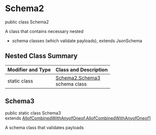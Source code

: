 # Schema2
public class Schema2

A class that contains necessary nested
- schema classes (which validate payloads), extends JsonSchema

## Nested Class Summary
| Modifier and Type | Class and Description |
| ----------------- | ---------------------- |
| static class | [Schema2.Schema3](#schema3)<br> schema class |

## Schema3
public static class Schema3<br>
extends [AllofCombinedWithAnyofOneof.AllofCombinedWithAnyofOneof1](../../../../../../components/schemas/AllofCombinedWithAnyofOneof.md#allofcombinedwithanyofoneof1)

A schema class that validates payloads
